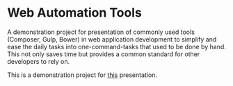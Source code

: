 # Web Automation Tools

A demonstration project for presentation of commonly used tools (Composer, Gulp,
Bower) in web application development to simplify and ease the daily tasks into
one-command-tasks that used to be done by hand. This not only saves time but
provides a common standard for other developers to rely on.

This is a demonstration project for [this](https://docs.google.com/a/coeus-solutions.de/presentation/d/1vTFyfKHIj8_geecK3-01nweQSAD-nawld1nCLB4rSFc/edit?usp=sharing) presentation.